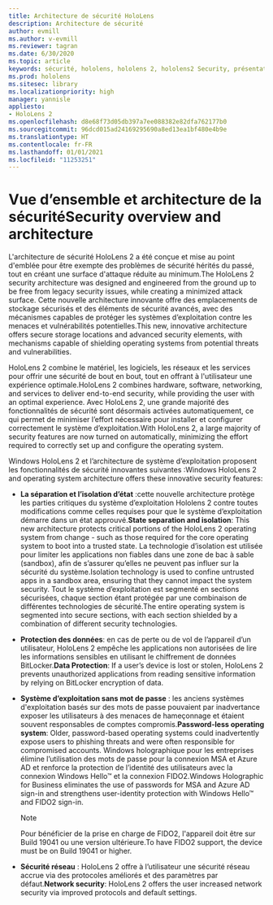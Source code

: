 ```yaml
---
title: Architecture de sécurité HoloLens
description: Architecture de sécurité
author: evmill
ms.author: v-evmill
ms.reviewer: tagran
ms.date: 6/30/2020
ms.topic: article
keywords: sécurité, hololens, hololens 2, hololens2 Security, présentation de la sécurité, architecture de sécurité, architecture, architecture hololens 2
ms.prod: hololens
ms.sitesec: library
ms.localizationpriority: high
manager: yannisle
appliesto:
- HoloLens 2
ms.openlocfilehash: d8e68f73d05db397a7ee088382e82dfa762177b0
ms.sourcegitcommit: 96dcd015ad24169295690a8ed13ea1bf480e4b9e
ms.translationtype: HT
ms.contentlocale: fr-FR
ms.lasthandoff: 01/01/2021
ms.locfileid: "11253251"
---
```

# <span data-ttu-id="ff2fa-104">Vue d’ensemble et architecture de la sécurité</span><span class="sxs-lookup"><span data-stu-id="ff2fa-104">Security overview and architecture</span></span>

<span data-ttu-id="ff2fa-105">L'architecture de sécurité HoloLens 2 a été conçue et mise au point d'emblée pour être exempte des problèmes de sécurité hérités du passé, tout en créant une surface d'attaque réduite au minimum.</span><span class="sxs-lookup"><span data-stu-id="ff2fa-105">The HoloLens 2 security architecture was designed and engineered from the ground up to be free from legacy security issues, while creating a minimized attack surface.</span></span> <span data-ttu-id="ff2fa-106">Cette nouvelle architecture innovante offre des emplacements de stockage sécurisés et des éléments de sécurité avancés, avec des mécanismes capables de protéger les systèmes d’exploitation contre les menaces et vulnérabilités potentielles.</span><span class="sxs-lookup"><span data-stu-id="ff2fa-106">This new, innovative architecture offers secure storage locations and advanced security elements, with mechanisms capable of shielding operating systems from potential threats and vulnerabilities.</span></span>

<span data-ttu-id="ff2fa-107">HoloLens 2 combine le matériel, les logiciels, les réseaux et les services pour offrir une sécurité de bout en bout, tout en offrant à l'utilisateur une expérience optimale.</span><span class="sxs-lookup"><span data-stu-id="ff2fa-107">HoloLens 2 combines hardware, software, networking, and services to deliver end-to-end security, while providing the user with an optimal experience.</span></span> <span data-ttu-id="ff2fa-108">Avec HoloLens 2, une grande majorité des fonctionnalités de sécurité sont désormais activées automatiquement, ce qui permet de minimiser l’effort nécessaire pour installer et configurer correctement le système d’exploitation.</span><span class="sxs-lookup"><span data-stu-id="ff2fa-108">With HoloLens 2, a large majority of security features are now turned on automatically, minimizing the effort required to correctly set up and configure the operating system.</span></span>

<span data-ttu-id="ff2fa-109">Windows HoloLens 2 et l’architecture de système d’exploitation proposent les fonctionnalités de sécurité innovantes suivantes :</span><span class="sxs-lookup"><span data-stu-id="ff2fa-109">Windows HoloLens 2 and operating system architecture offers these innovative security features:</span></span>

  * <span data-ttu-id="ff2fa-110">**La séparation et l’isolation d’état** :cette nouvelle architecture protège les parties critiques du système d’exploitation Hololens 2 contre toutes modifications comme celles requises pour que le système d’exploitation démarre dans un état approuvé.</span><span class="sxs-lookup"><span data-stu-id="ff2fa-110">**State separation and isolation**:  This new architecture protects critical portions of the HoloLens 2 operating system from change - such as those required for the core operating system to boot into a trusted state.</span></span> <span data-ttu-id="ff2fa-111">La technologie d’isolation est utilisée pour limiter les applications non fiables dans une zone de bac à sable (sandbox), afin de s’assurer qu’elles ne peuvent pas influer sur la sécurité du système.</span><span class="sxs-lookup"><span data-stu-id="ff2fa-111">Isolation technology is used to confine untrusted apps in a sandbox area, ensuring that they cannot impact the system security.</span></span> <span data-ttu-id="ff2fa-112">Tout le système d’exploitation est segmenté en sections sécurisées, chaque section étant protégée par une combinaison de différentes technologies de sécurité.</span><span class="sxs-lookup"><span data-stu-id="ff2fa-112">The entire operating system is segmented into secure sections, with each section shielded by a combination of different security technologies.</span></span>
  
  * <span data-ttu-id="ff2fa-113">**Protection des données**: en cas de perte ou de vol de l’appareil d’un utilisateur, HoloLens 2 empêche les applications non autorisées de lire les informations sensibles en utilisant le chiffrement de données BitLocker.</span><span class="sxs-lookup"><span data-stu-id="ff2fa-113">**Data Protection**: If a user’s device is lost or stolen, HoloLens 2 prevents unauthorized applications from reading sensitive information by relying on BitLocker encryption of data.</span></span> 
  
  * <span data-ttu-id="ff2fa-114">**Système d’exploitation sans mot de passe** : les anciens systèmes d'exploitation basés sur des mots de passe pouvaient par inadvertance exposer les utilisateurs à des menaces de hameçonnage et étaient souvent responsables de comptes compromis.</span><span class="sxs-lookup"><span data-stu-id="ff2fa-114">**Password-less operating system**:  Older, password-based operating systems could inadvertently expose users to phishing threats and were often responsible for compromised accounts.</span></span> <span data-ttu-id="ff2fa-115">Windows holographique pour les entreprises élimine l’utilisation des mots de passe pour la connexion MSA et Azure AD et renforce la protection de l’identité des utilisateurs avec la connexion Windows Hello™ et la connexion FIDO2.</span><span class="sxs-lookup"><span data-stu-id="ff2fa-115">Windows Holographic for Business eliminates the use of passwords for MSA and Azure AD sign-in and strengthens user-identity protection with Windows Hello™ and FIDO2 sign-in.</span></span> 
  
    > [!NOTE]
    > <span data-ttu-id="ff2fa-116">Pour bénéficier de la prise en charge de FIDO2, l'appareil doit être sur Build 19041 ou une version ultérieure.</span><span class="sxs-lookup"><span data-stu-id="ff2fa-116">To have FIDO2 support, the device must be on Build 19041 or higher.</span></span> 

  * <span data-ttu-id="ff2fa-117">**Sécurité réseau** : HoloLens 2 offre à l’utilisateur une sécurité réseau accrue via des protocoles améliorés et des paramètres par défaut.</span><span class="sxs-lookup"><span data-stu-id="ff2fa-117">**Network security**: HoloLens 2 offers the user increased network security via improved protocols and default settings.</span></span>
